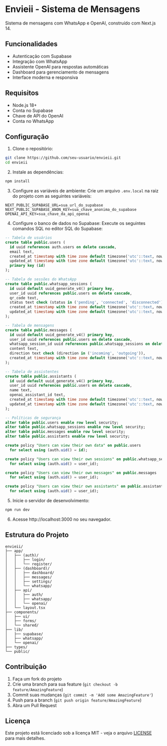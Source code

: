 # Envieii - Sistema de Mensagens

Sistema de mensagens com WhatsApp e OpenAI, construído com Next.js 14.

## Funcionalidades

- Autenticação com Supabase
- Integração com WhatsApp
- Assistente OpenAI para respostas automáticas
- Dashboard para gerenciamento de mensagens
- Interface moderna e responsiva

## Requisitos

- Node.js 18+
- Conta no Supabase
- Chave de API do OpenAI
- Conta no WhatsApp

## Configuração

1. Clone o repositório:
```bash
git clone https://github.com/seu-usuario/envieii.git
cd envieii
```

2. Instale as dependências:
```bash
npm install
```

3. Configure as variáveis de ambiente:
Crie um arquivo `.env.local` na raiz do projeto com as seguintes variáveis:

```env
NEXT_PUBLIC_SUPABASE_URL=sua_url_do_supabase
NEXT_PUBLIC_SUPABASE_ANON_KEY=sua_chave_anonima_do_supabase
OPENAI_API_KEY=sua_chave_da_api_openai
```

4. Configure o banco de dados no Supabase:
Execute os seguintes comandos SQL no editor SQL do Supabase:

```sql
-- Tabela de usuários
create table public.users (
  id uuid references auth.users on delete cascade,
  email text,
  created_at timestamp with time zone default timezone('utc'::text, now()) not null,
  updated_at timestamp with time zone default timezone('utc'::text, now()) not null,
  primary key (id)
);

-- Tabela de sessões do WhatsApp
create table public.whatsapp_sessions (
  id uuid default uuid_generate_v4() primary key,
  user_id uuid references public.users on delete cascade,
  qr_code text,
  status text check (status in ('pending', 'connected', 'disconnected')),
  created_at timestamp with time zone default timezone('utc'::text, now()) not null,
  updated_at timestamp with time zone default timezone('utc'::text, now()) not null
);

-- Tabela de mensagens
create table public.messages (
  id uuid default uuid_generate_v4() primary key,
  user_id uuid references public.users on delete cascade,
  whatsapp_session_id uuid references public.whatsapp_sessions on delete cascade,
  content text,
  direction text check (direction in ('incoming', 'outgoing')),
  created_at timestamp with time zone default timezone('utc'::text, now()) not null
);

-- Tabela de assistentes
create table public.assistants (
  id uuid default uuid_generate_v4() primary key,
  user_id uuid references public.users on delete cascade,
  name text,
  openai_assistant_id text,
  created_at timestamp with time zone default timezone('utc'::text, now()) not null,
  updated_at timestamp with time zone default timezone('utc'::text, now()) not null
);

-- Políticas de segurança
alter table public.users enable row level security;
alter table public.whatsapp_sessions enable row level security;
alter table public.messages enable row level security;
alter table public.assistants enable row level security;

create policy "Users can view their own data" on public.users
  for select using (auth.uid() = id);

create policy "Users can view their own sessions" on public.whatsapp_sessions
  for select using (auth.uid() = user_id);

create policy "Users can view their own messages" on public.messages
  for select using (auth.uid() = user_id);

create policy "Users can view their own assistants" on public.assistants
  for select using (auth.uid() = user_id);
```

5. Inicie o servidor de desenvolvimento:
```bash
npm run dev
```

6. Acesse http://localhost:3000 no seu navegador.

## Estrutura do Projeto

```
envieii/
├── app/
│   ├── (auth)/
│   │   ├── login/
│   │   └── register/
│   ├── (dashboard)/
│   │   ├── dashboard/
│   │   ├── messages/
│   │   ├── settings/
│   │   └── whatsapp/
│   ├── api/
│   │   ├── auth/
│   │   ├── whatsapp/
│   │   └── openai/
│   └── layout.tsx
├── components/
│   ├── ui/
│   ├── forms/
│   └── shared/
├── lib/
│   ├── supabase/
│   ├── whatsapp/
│   └── openai/
├── types/
└── public/
```

## Contribuição

1. Faça um fork do projeto
2. Crie uma branch para sua feature (`git checkout -b feature/AmazingFeature`)
3. Commit suas mudanças (`git commit -m 'Add some AmazingFeature'`)
4. Push para a branch (`git push origin feature/AmazingFeature`)
5. Abra um Pull Request

## Licença

Este projeto está licenciado sob a licença MIT - veja o arquivo [LICENSE](LICENSE) para mais detalhes.

